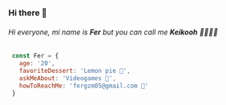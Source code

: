 ### Hi there 👋

###### Hi everyone, mi name is ***Fer*** but you can call me ***Keikooh*** 👩🏻‍💻🧇

``` js
 const Fer = {
   age: '20',
   favoriteDessert: 'Lemon pie 🍰',
   askMeAbout: 'Videogames 👾',
   howToReachMe: 'fergzm05@gmail.com 📧'
 }
```
